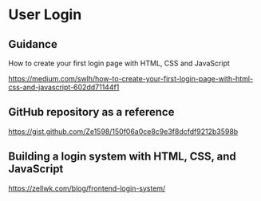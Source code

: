 # User Login 

## Guidance 

How to create your first login page with HTML, CSS and JavaScript

https://medium.com/swlh/how-to-create-your-first-login-page-with-html-css-and-javascript-602dd71144f1

## GitHub repository as a reference

https://gist.github.com/Ze1598/150f06a0ce8c9e3f8dcfdf9212b3598b

## Building a login system with HTML, CSS, and JavaScript

https://zellwk.com/blog/frontend-login-system/